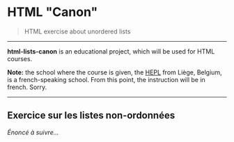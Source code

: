 # HTML "Canon"

> HTML exercise about unordered lists

* * *

**html-lists-canon** is an educational project, which will be used for HTML courses.

**Note:** the school where the course is given, the [HEPL](http://www.provincedeliege.be/hauteecole) from Liège, Belgium, is a french-speaking school. From this point, the instruction will be in french. Sorry.

* * *

## Exercice sur les listes non-ordonnées

_Énoncé à suivre…_
